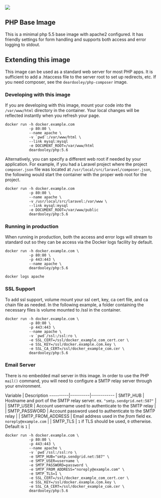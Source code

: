 [![](https://badge.imagelayers.io/deardooley/php:5.6.svg)](https://imagelayers.io/?images=deardooley/php:5.6 'Get your own badge on imagelayers.io')

## PHP Base Image

This is a minimal php 5.5 base image with apache2 configured. It has friendly settings for form handling and supports both access and error logging to stdout.

## Extending this image

This image can be used as a standard web server for most PHP apps. It is sufficient to add a .htaccess file to
the server root to set up redirects, etc. If you need composer, see the `deardooley/php-composer` image.

### Developing with this image

If you are developing with this image, mount your code into the `/var/www/html` directory in the container. Your local changes will be reflected instantly when you refresh your page.

```
docker run -h docker.example.com
           -p 80:80 \
           --name apache \
           -v `pwd`:/var/www/html \
           --link mysql:mysql
           -e DOCUMENT_ROOT=/var/www/html
           deardooley/php:5.6
```

Alternatively, you can specify a different web root if needed by your application. For example, if you had a Laravel project where the project `composer.json` file was located at `/usr/local/src/laravel/composer.json`, the following would start the container with the proper web root for the project.

```
docker run -h docker.example.com
           -p 80:80 \
           --name apache \
           -v /usr/local/src/laravel:/var/www \
           --link mysql:mysql
           -e DOCUMENT_ROOT=/var/www/public
           deardooley/php:5.6
```

### Running in production

When running in production, both the access and error logs will stream to standard out so they can be access via the Docker logs facility by default.

```
docker run -h docker.example.com \
           -p 80:80 \
           -p 443:443 \
           --name apache \
           deardooley/php:5.6

docker logs apache
```

### SSL Support

To add ssl support, volume mount your ssl cert, key, ca cert file, and ca chain file as needed. In the following example, a folder containing the necessary files is volume mounted to /ssl in the container.

```
docker run -h docker.example.com \
           -p 80:80 \
           -p 443:443 \
           --name apache \
           -v `pwd`/ssl:/ssl:ro \
           -e SSL_CERT=/ssl/docker_example_com_cert.cer \
           -e SSL_KEY=/ssl/docker.example.com.key \
           -e SSL_CA_CERT=/ssl/docker_example_com.cer \
           deardooley/php:5.6
```

### Email Server

There is no embedded mail server in this image. In order to use the PHP `mail()` command, you will need to configure a SMTP relay server through your environment.

Variable | Description
----------|----------|------------
| SMTP_HUB | Hostname and port of the SMTP relay server. ex. `"smtp.sendgrid.net:587"` |
| SMTP_USER | Account username used to authenticate to the SMTP relay |
| SMTP_PASSWORD | Account password used to authenticate to the SMTP relay |
| SMTP_FROM_ADDRESS | Email address used in the *from* field ex. `noreply@example.com` |
| SMTP_TLS | `1` if TLS should be used, `0` otherwise. Default is `1` |

```
docker run -h docker.example.com \
           -p 80:80 \
           -p 443:443 \
           --name apache \
           -v `pwd`/ssl:/ssl:ro \
           -e SMTP_HUB="smtp.sendgrid.net:587" \
           -e SMTP_USER=username \
           -e SMTP_PASSWORD=password \
           -e SMTP_FROM_ADDRESS="noreply@example.com" \
           -e SMTP_TLS=1 \
           -e SSL_CERT=/ssl/docker_example_com_cert.cer \
           -e SSL_KEY=/ssl/docker.example.com.key \
           -e SSL_CA_CERT=/ssl/docker_example_com.cer \
           deardooley/php:5.6
```
